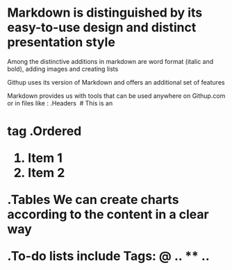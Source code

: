 # Markdown is distinguished by its easy-to-use design and distinct presentation style

Among the distinctive additions in markdown are word format (italic and bold),
adding images and creating lists

Githup uses its version of Markdown and offers an additional set of features


Markdown provides us with tools that can be used anywhere on Githup.com or in files like :
.Headers
  # This is an <h1> tag
.Ordered
1. Item 1
1. Item 2
  
  
.Tables We can create charts according to the content in a clear way


.To-do lists include
Tags: @ .. ** .. <dl>






